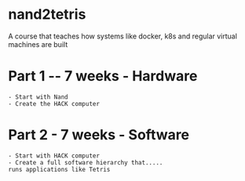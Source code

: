 # nand2tetris
A course that teaches how systems like docker, k8s and regular virtual machines are built

# Part 1 -- 7 weeks - Hardware 
    - Start with Nand
    - Create the HACK computer

# Part 2 - 7 weeks - Software
    - Start with HACK computer
    - Create a full software hierarchy that.....
    runs applications like Tetris